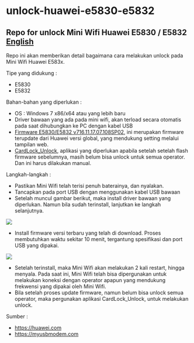 # unlock-huawei-e5830-e5832
## Repo for unlock Mini Wifi Huawei E5830 / E5832 [English](https://github.com/daniasefine/unlock-huawei-e5830-e5832/blob/main/README_en.md)

Repo ini akan memberikan detail bagaimana cara melakukan unlock pada Mini Wifi Huawei E583x. 

Tipe yang didukung :
- E5830
- E5832

Bahan-bahan yang diperlukan :
- OS : Windows 7 x86/x64 atau yang lebih baru
- Driver bawaan yang ada pada mini wifi, akan terload secara otomatis pada saat dihubungkan ke PC dengan kabel USB
- [Firmware E5830/E5832 v716.11.17.07.108SP02](http://download.myusbmodem.com/home/Huawei%20Origional%20Firmwares/E5830/E583XUpdate_716.11.17.07.108SP02.exe), ini merupakan firmware terupdate dari Huawei versi global, yang mendukung setting melalui tampilan web.
- [CardLock_Unlock](http://download.myusbmodem.com/home/Huawei%20Origional%20Firmwares/E5830/CardLock_UnLock.exe), aplikasi yang diperlukan apabila setelah setelah flash firmware sebelumnya, masih belum bisa unlock untuk semua operator. Dan ini harus dilakukan manual.

Langkah-langkah :
- Pastikan Mini Wifi telah terisi penuh baterainya, dan nyalakan.
- Tancapkan pada port USB dengan menggunakan kabel USB bawaan
- Setelah muncul gambar berikut, maka install driver bawaan yang diperlukan. Namun bila sudah terinstall, lanjutkan ke langkah selanjutnya.

![](https://raw.githubusercontent.com/daniasefine/unlock-huawei-e5830-e5832/main/img/e5830-1-driver.PNG)

- Install firmware versi terbaru yang telah di download. Proses membutuhkan waktu sekitar 10 menit, tergantung spesifikasi dan port USB yang dipakai.

![](https://raw.githubusercontent.com/daniasefine/unlock-huawei-e5830-e5832/main/img/e5830-2-driver.PNG)

- Setelah terinstall, maka Mini Wifi akan melakukan 2 kali restart, hingga menyala. Pada saat ini, Mini Wifi telah bisa dipergunakan untuk melakukan koneksi dengan operator apapun yang mendukung frekwensi yang dipakai oleh Mini Wifi.
- Bila setelah proses update firmware, namun belum bisa unlock semua operator, maka pergunakan aplikasi CardLock_Unlock, untuk melakukan unlock.

Sumber :
- https://huawei.com
- https://myusbmodem.com

